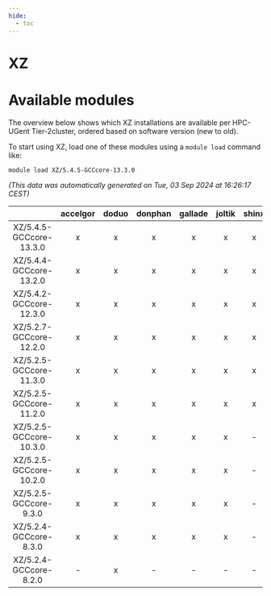 ```yaml
---
hide:
  - toc
---
```


XZ
==

# Available modules


The overview below shows which XZ installations are available per HPC-UGent Tier-2cluster, ordered based on software version (new to old).

To start using XZ, load one of these modules using a `module load` command like:

```shell
module load XZ/5.4.5-GCCcore-13.3.0
```

*(This data was automatically generated on Tue, 03 Sep 2024 at 16:26:17 CEST)*  

| |accelgor|doduo|donphan|gallade|joltik|shinx|skitty|
| :---: | :---: | :---: | :---: | :---: | :---: | :---: | :---: |
|XZ/5.4.5-GCCcore-13.3.0|x|x|x|x|x|x|x|
|XZ/5.4.4-GCCcore-13.2.0|x|x|x|x|x|x|x|
|XZ/5.4.2-GCCcore-12.3.0|x|x|x|x|x|x|x|
|XZ/5.2.7-GCCcore-12.2.0|x|x|x|x|x|x|x|
|XZ/5.2.5-GCCcore-11.3.0|x|x|x|x|x|x|x|
|XZ/5.2.5-GCCcore-11.2.0|x|x|x|x|x|x|x|
|XZ/5.2.5-GCCcore-10.3.0|x|x|x|x|x|-|x|
|XZ/5.2.5-GCCcore-10.2.0|x|x|x|x|x|-|x|
|XZ/5.2.5-GCCcore-9.3.0|x|x|x|x|x|-|x|
|XZ/5.2.4-GCCcore-8.3.0|x|x|x|x|x|-|x|
|XZ/5.2.4-GCCcore-8.2.0|-|x|-|-|-|-|-|
